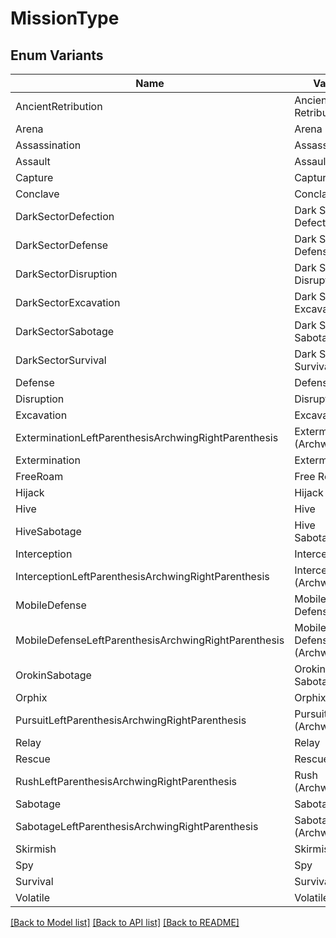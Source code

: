 # MissionType

## Enum Variants

| Name | Value |
|---- | -----|
| AncientRetribution | Ancient Retribution |
| Arena | Arena |
| Assassination | Assassination |
| Assault | Assault |
| Capture | Capture |
| Conclave | Conclave |
| DarkSectorDefection | Dark Sector Defection |
| DarkSectorDefense | Dark Sector Defense |
| DarkSectorDisruption | Dark Sector Disruption |
| DarkSectorExcavation | Dark Sector Excavation |
| DarkSectorSabotage | Dark Sector Sabotage |
| DarkSectorSurvival | Dark Sector Survival |
| Defense | Defense |
| Disruption | Disruption |
| Excavation | Excavation |
| ExterminationLeftParenthesisArchwingRightParenthesis | Extermination (Archwing) |
| Extermination | Extermination |
| FreeRoam | Free Roam |
| Hijack | Hijack |
| Hive | Hive |
| HiveSabotage | Hive Sabotage |
| Interception | Interception |
| InterceptionLeftParenthesisArchwingRightParenthesis | Interception (Archwing) |
| MobileDefense | Mobile Defense |
| MobileDefenseLeftParenthesisArchwingRightParenthesis | Mobile Defense (Archwing) |
| OrokinSabotage | Orokin Sabotage |
| Orphix | Orphix |
| PursuitLeftParenthesisArchwingRightParenthesis | Pursuit (Archwing) |
| Relay | Relay |
| Rescue | Rescue |
| RushLeftParenthesisArchwingRightParenthesis | Rush (Archwing) |
| Sabotage | Sabotage |
| SabotageLeftParenthesisArchwingRightParenthesis | Sabotage (Archwing) |
| Skirmish | Skirmish |
| Spy | Spy |
| Survival | Survival |
| Volatile | Volatile |


[[Back to Model list]](../README.md#documentation-for-models) [[Back to API list]](../README.md#documentation-for-api-endpoints) [[Back to README]](../README.md)


